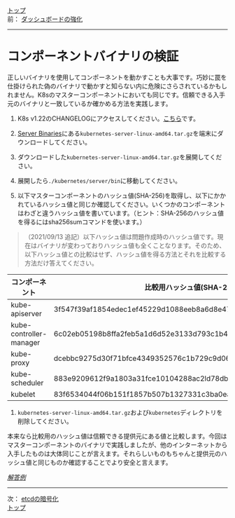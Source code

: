 [トップ](../README.md)  
前： [ダッシュボードの強化](dashboard.md)  

---

# コンポーネントバイナリの検証

正しいバイナリを使用してコンポーネントを動かすことも大事です。巧妙に罠を仕掛けられた偽のバイナリで動かすと知らない内に危険にさらされているかもしれません。K8sのマスターコンポーネントにおいても同じです。信頼できる入手元のバイナリと一致しているか確かめる方法を実践します。

1. K8s v1.22のCHANGELOGにアクセスしてください。[こちら](https://github.com/kubernetes/kubernetes/blob/master/CHANGELOG/CHANGELOG-1.22.md)です。

2. [Server Binaries](https://github.com/kubernetes/kubernetes/blob/master/CHANGELOG/CHANGELOG-1.22.md#server-binaries)にある`kubernetes-server-linux-amd64.tar.gz`を端末にダウンロードしてください。

3. ダウンロードした`kubernetes-server-linux-amd64.tar.gz`を展開してください。

4. 展開したら`./kubernetes/server/bin`に移動してください。

5. 以下マスターコンポーネントのハッシュ値(SHA-256)を取得し、以下にかかれているハッシュ値と同じか確認してください。いくつかのコンポーネントはわざと違うハッシュ値を書いています。（ヒント：SHA-256のハッシュ値を得るにはsha256sumコマンドを使います。） 

> （2021/09/13 追記）以下ハッシュ値は問題作成時のハッシュ値です。現在はバイナリが変わっておりハッシュ値も全くことなります。そのため、以下ハッシュ値との比較はせず、ハッシュ値を得る方法とそれを比較する方法だけ答えてください。

|コンポーネント|比較用ハッシュ値(SHA-256)|
|-|-|
|kube-apiserver|3f547f39af1854edec1ef45229d1088eeb8a6d8e475d1533801f904d1119388b|
|kube-controller-manager|6c02eb05198b8ffa2feb5a1d6d52e3133d793c1b4d375ed498fd14aa70375847|
|kube-proxy|dcebbc9275d30f71bfce4349352576c1b729c9d060b2dcd295b6dad1aa2e2c22|
|kube-scheduler|883e9209612f9a1803a31fce10104288ac2ld78db40457e5deaed3912e6240d5|
|kubelet|83f6534044f06b151f1857b507b1327331c3ba0eabf49e79bc04f272a721d5cf|

1. `kubernetes-server-linux-amd64.tar.gz`および`kubernetes`ディレクトリを削除してください。

本来なら比較用のハッシュ値は信頼できる提供元にある値と比較します。今回はマスターコンポーネントのバイナリで実践しましたが、他のインターネットから入手したものは大体同じことが言えます。それらしいものもちゃんと提供元のハッシュ値と同じものか確認することでより安全と言えます。

[*解答例*](../ans/binary.md)  

---

次： [etcdの暗号化](etcd.md)  
[トップ](../README.md)  

